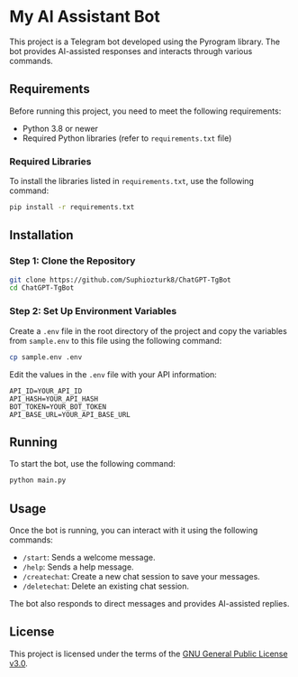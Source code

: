 
# My AI Assistant Bot

This project is a Telegram bot developed using the Pyrogram library. The bot provides AI-assisted responses and interacts through various commands.

## Requirements
Before running this project, you need to meet the following requirements:

- Python 3.8 or newer
- Required Python libraries (refer to `requirements.txt` file)

### Required Libraries
To install the libraries listed in `requirements.txt`, use the following command:

```sh
pip install -r requirements.txt
```

## Installation
### Step 1: Clone the Repository
```sh
git clone https://github.com/Suphiozturk8/ChatGPT-TgBot
cd ChatGPT-TgBot
```

### Step 2: Set Up Environment Variables
Create a `.env` file in the root directory of the project and copy the variables from `sample.env` to this file using the following command:

```sh
cp sample.env .env
```

Edit the values in the `.env` file with your API information:

```env
API_ID=YOUR_API_ID
API_HASH=YOUR_API_HASH
BOT_TOKEN=YOUR_BOT_TOKEN
API_BASE_URL=YOUR_API_BASE_URL
```

## Running
To start the bot, use the following command:

```sh
python main.py
```

## Usage
Once the bot is running, you can interact with it using the following commands:

- `/start`: Sends a welcome message.
- `/help`: Sends a help message.
- `/createchat`: Create a new chat session to save your messages.
- `/deletechat`: Delete an existing chat session.

The bot also responds to direct messages and provides AI-assisted replies.

## License
This project is licensed under the terms of the [GNU General Public License v3.0](LICENSE).
